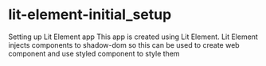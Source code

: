 # lit-element-initial_setup
Setting up Lit Element app 
This app is created using Lit Element. 
Lit Element injects components to shadow-dom so this can be used to create web component and use styled component to style them
